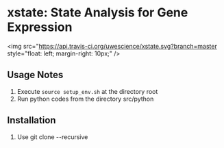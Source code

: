 # xstate: State Analysis for Gene Expression

<img
   src="https://api.travis-ci.org/uwescience/xstate.svg?branch=master
   style="float: left; margin-right: 10px;" />

## Usage Notes
1. Execute ``source setup_env.sh`` at the directory root
1. Run python codes from the directory src/python

## Installation
1. Use git clone --recursive <repository path>

